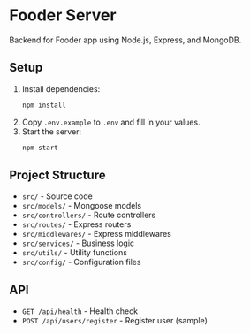 # Fooder Server

Backend for Fooder app using Node.js, Express, and MongoDB.

## Setup

1. Install dependencies:
   ```bash
   npm install
   ```
2. Copy `.env.example` to `.env` and fill in your values.
3. Start the server:
   ```bash
   npm start
   ```

## Project Structure

- `src/` - Source code
- `src/models/` - Mongoose models
- `src/controllers/` - Route controllers
- `src/routes/` - Express routers
- `src/middlewares/` - Express middlewares
- `src/services/` - Business logic
- `src/utils/` - Utility functions
- `src/config/` - Configuration files

## API

- `GET /api/health` - Health check
- `POST /api/users/register` - Register user (sample)
